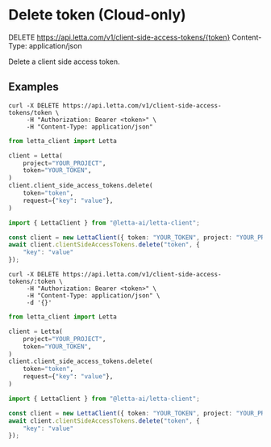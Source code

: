 # Delete token  (Cloud-only)

DELETE https://api.letta.com/v1/client-side-access-tokens/{token}
Content-Type: application/json

Delete a client side access token.

## Examples

```shell
curl -X DELETE https://api.letta.com/v1/client-side-access-tokens/token \
     -H "Authorization: Bearer <token>" \
     -H "Content-Type: application/json"
```

```python
from letta_client import Letta

client = Letta(
    project="YOUR_PROJECT",
    token="YOUR_TOKEN",
)
client.client_side_access_tokens.delete(
    token="token",
    request={"key": "value"},
)

```

```typescript
import { LettaClient } from "@letta-ai/letta-client";

const client = new LettaClient({ token: "YOUR_TOKEN", project: "YOUR_PROJECT" });
await client.clientSideAccessTokens.delete("token", {
    "key": "value"
});

```

```shell
curl -X DELETE https://api.letta.com/v1/client-side-access-tokens/:token \
     -H "Authorization: Bearer <token>" \
     -H "Content-Type: application/json" \
     -d '{}'
```

```python
from letta_client import Letta

client = Letta(
    project="YOUR_PROJECT",
    token="YOUR_TOKEN",
)
client.client_side_access_tokens.delete(
    token="token",
    request={"key": "value"},
)

```

```typescript
import { LettaClient } from "@letta-ai/letta-client";

const client = new LettaClient({ token: "YOUR_TOKEN", project: "YOUR_PROJECT" });
await client.clientSideAccessTokens.delete("token", {
    "key": "value"
});

```